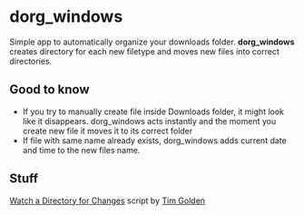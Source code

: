 # dorg_windows

Simple app to automatically organize your downloads folder. **dorg_windows** creates directory for each new filetype and moves new files into correct directories.

## Good to know

- If you try to manually create file inside Downloads folder, it might look like it disappears. dorg_windows acts instantly and the moment you create new file it moves it to its correct folder
- If file with same name already exists, dorg_windows adds current date and time to the new files name.


## Stuff

[Watch a Directory for Changes](http://timgolden.me.uk/python/win32_how_do_i/watch_directory_for_changes.html) script by [Tim Golden](http://timgolden.me.uk/index.html)